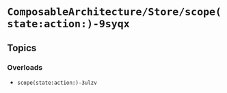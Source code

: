 # ``ComposableArchitecture/Store/scope(state:action:)-9syqx``

## Topics

### Overloads

- ``scope(state:action:)-3ulzv``
